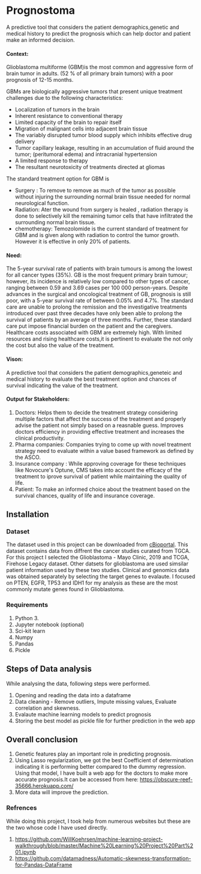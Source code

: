 # Prognostoma
A predictive tool that considers the patient demographics,genetic and medical history to predict the prognosis which can help doctor and patient make an informed decision.
#### Context: 
Glioblastoma multiforme (GBM)is the most common and aggressive form of brain tumor in adults. (52 % of all primary brain tumors) with a poor prognosis of 12-15 months.

GBMs are biologically aggressive tumors that present unique treatment challenges due to the following characteristics:

- Localization of tumors in the brain
- Inherent resistance to conventional therapy
- Limited capacity of the brain to repair itself
- Migration of malignant cells into adjacent brain tissue
- The variably disrupted tumor blood supply which inhibits effective drug delivery
- Tumor capillary leakage, resulting in an accumulation of fluid around the tumor; (peritumoral edema) and intracranial hypertension
- A limited response to therapy
- The resultant neurotoxicity of treatments directed at gliomas

The standard treatment option for GBM is 
- Surgery : To remove to remove as much of the tumor as possible without injuring the surrounding normal brain tissue needed for normal neurological function.
- Radiation: Ater the wound from surgery is healed , radiation therapy is done to selectively kill the remaining tumor cells that have infiltrated the surrounding normal brain tissue.
- chemotherapy: Temozolomide is the current standard of treatment for GBM and is given along with radiation to control the tumor growth. However it is effective in only 20% of patients. 

#### Need: 
The 5-year survival rate of patients with brain tumours is among the lowest for all cancer types (35%). GB is the most frequent primary brain tumour; however, its incidence is relatively low compared to other types of cancer, ranging between 0.59 and 3.69 cases per 100 000 person-years. Despite advances in the surgical and oncological treatment of GB, prognosis is still poor, with a 5-year survival rate of between 0.05% and 4.7%.
The standard care are unable to prolong the remission and the investigative treatments introduced over past three decades have only been able to prolong the survival of patients by an average of three months. 
Further, these standard care put impose financial burden on the patient and the caregivers. Healthcare costs associated with GBM are extremely high. With limited resources and rising healthcare costs,it is pertinent to evaluate the not only the cost but also the value of the treatment. 

#### Vison:
A predictive tool that considers the patient demographics,geneteic and medical history to evaluate the best treatment option and chances of survival indicating the value of the treatment. 

#### Output for Stakeholders: 
1. Doctors: Helps them to decide the treatment strategy considering multiple factors that affect the success of the treatment and properly advise the patient not simply based on a reasnable guess. Improves doctors efficiency in providing effective treatment and increases the clinical productivity. 
2. Pharma companies: Companies trying to come up with novel treatment strategy need to evaluate within a value based framework as defined by the ASCO. 
3. Insurance company : While approving coverage for these techniques like Novocure's Optune, CMS takes into account the efficacy of the treatment to iprove survival of patient while maintaining the quality of life.
4. Patient: To make an informed choice about the treatment based on the survival chances, quality of life and insurance coverage.

## Installation
### Dataset
The dataset used in this project can be downloaded from [cBioportal](https://www.cbioportal.org). This dataset contains data from diffrent the cancer studies curated from TGCA. For this project I selected the Glioblastoma - Mayo Clinic, 2019 and TCGA, Firehose Legacy dataset. Other datsets for glioblastoma are used simsilar patient information used by these two studies. 
Clinical and genomics data was obtained separately by selecting the target genes to evalaute. I focused on PTEN, EGFR, TP53 and IDH1 for my analysis as these are the most commonly mutate genes found in Glioblastoma. 

### Requirements
1. Python 3. 
2. Jupyter notebook (optional)
3. Sci-kit learn
4. Numpy
5. Pandas
6. Pickle

## Steps of Data analysis
While analysing the data, following steps were performed. 
1. Opening and reading the data into a dataframe
2. Data cleaning - Remove outliers, Impute missing values, Evaluate correlation and skewness.
3. Evalaute machine learning models to predict prognosis
4. Storing the best model as pickle file for further prediction in the web app

## Overall conclusion

1. Genetic features play an important role in predicting prognosis.
2. Using Lasso regularization, we got the best Coefficient of determination indicating it is performing better compared to the dummy regression. Using that model, I have built a web app for the doctors to make more accurate prognosis.It can be accessed from here: https://obscure-reef-35666.herokuapp.com/
3. More data will improve the prediction.


### Refrences
While doing this project, I took help from numerous websites but these are the two whose code I have used directly. 
1.  https://github.com/WillKoehrsen/machine-learning-project-walkthrough/blob/master/Machine%20Learning%20Project%20Part%201.ipynb
2. https://github.com/datamadness/Automatic-skewness-transformation-for-Pandas-DataFrame
